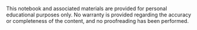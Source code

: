 This notebook and associated materials are provided for personal educational purposes only. No warranty is provided regarding the accuracy or completeness of the content, and no proofreading has been performed.
